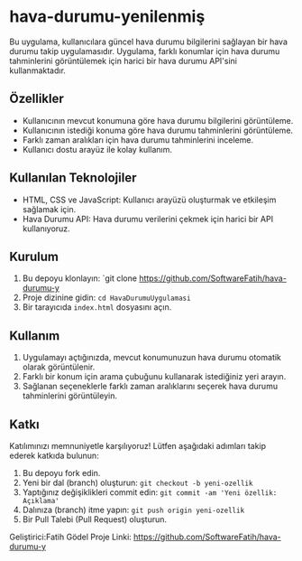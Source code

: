 # hava-durumu-yenilenmiş


Bu uygulama, kullanıcılara güncel hava durumu bilgilerini sağlayan bir hava durumu takip uygulamasıdır. Uygulama, farklı konumlar için hava durumu tahminlerini görüntülemek için harici bir hava durumu API'sini kullanmaktadır.

## Özellikler

- Kullanıcının mevcut konumuna göre hava durumu bilgilerini görüntüleme.
- Kullanıcının istediği konuma göre hava durumu tahminlerini görüntüleme.
- Farklı zaman aralıkları için hava durumu tahminlerini inceleme.
- Kullanıcı dostu arayüz ile kolay kullanım.

## Kullanılan Teknolojiler

- HTML, CSS ve JavaScript: Kullanıcı arayüzü oluşturmak ve etkileşim sağlamak için.
- Hava Durumu API: Hava durumu verilerini çekmek için harici bir API kullanıyoruz.

## Kurulum

1. Bu depoyu klonlayın: `git clone https://github.com/SoftwareFatih/hava-durumu-y
2. Proje dizinine gidin: `cd HavaDurumuUygulamasi`
3. Bir tarayıcıda `index.html` dosyasını açın.

## Kullanım

1. Uygulamayı açtığınızda, mevcut konumunuzun hava durumu otomatik olarak görüntülenir.
2. Farklı bir konum için arama çubuğunu kullanarak istediğiniz yeri arayın.
3. Sağlanan seçeneklerle farklı zaman aralıklarını seçerek hava durumu tahminlerini görüntüleyin.

## Katkı

Katılımınızı memnuniyetle karşılıyoruz! Lütfen aşağıdaki adımları takip ederek katkıda bulunun:

1. Bu depoyu fork edin.
2. Yeni bir dal (branch) oluşturun: `git checkout -b yeni-ozellik`
3. Yaptığınız değişiklikleri commit edin: `git commit -am 'Yeni özellik: Açıklama'`
4. Dalınıza (branch) itme yapın: `git push origin yeni-ozellik`
5. Bir Pull Talebi (Pull Request) oluşturun.

Geliştirici:Fatih Gödel
Proje Linki: https://github.com/SoftwareFatih/hava-durumu-y
